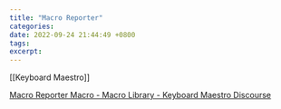 ```yaml
---
title: "Macro Reporter"
categories: 
date: 2022-09-24 21:44:49 +0800
tags: 
excerpt: 
---
```


[[Keyboard Maestro]]

[Macro Reporter Macro - Macro Library - Keyboard Maestro Discourse](https://forum.keyboardmaestro.com/t/macro-reporter-macro/24140)









